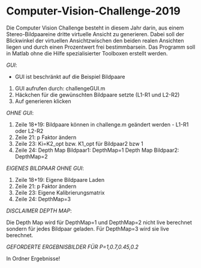 # Computer-Vision-Challenge-2019


Die Computer Vision Challenge besteht in diesem Jahr darin, aus einem Stereo-Bildpaareine dritte virtuelle Ansicht zu generieren. Dabei soll der Blickwinkel der virtuellen Ansichtzwischen den beiden realen Ansichten liegen und durch einen Prozentwert frei bestimmbarsein. Das Programm soll in Matlab ohne die Hilfe spezialisierter Toolboxen erstellt werden.

_GUI_:

- GUI ist beschränkt auf die Beispiel Bildpaare

1. GUI aufrufen durch: challengeGUI.m
2. Häckchen für die gewünschten Bildpaare setzte (L1-R1 und L2-R2) 
3. Auf generieren klicken

_OHNE GUI_: 

1. Zeile 18+19: Bildpaare können in challenge.m geändert werden - L1-R1 oder L2-R2
2. Zeile 21: p Faktor ändern
2. Zeile 23: Ki=K2\_opt bzw. K1\_opt für Bildpaar2 bzw 1
3. Zeile 24: Depth Map Bildpaar1: DepthMap=1 
             Depth Map Bildpaar2: DepthMap=2

_EIGENES BILDPAAR OHNE GUI_:

1. Zeile 18+19: Eigene Bildpaare Laden
2. Zeile 21: p Faktor ändern
2. Zeile 23: Eigene Kalibrierungsmatrix 
3. Zeile 24: DepthMap=3



_DISCLAIMER DEPTH MAP_:

Die Depth Map wird für DepthMap=1 und DepthMap=2 nicht live berechnet sondern für jedes Bildpaar geladen. Für DepthMap=3 wird sie live berechnet. 

_GEFORDERTE ERGEBNISBILDER FÜR P=1,0.7,0.45,0.2_

In Ordner Ergebnisse!
